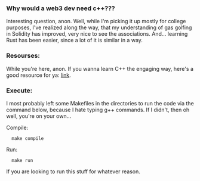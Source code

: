 ### Why would a web3 dev need c++???
  
Interesting question, anon. Well, while I'm picking it up mostly for college purposes, I've realized along the way, that my understanding of gas golfing in Solidity has improved, very nice to see the associations. And... learning Rust has been easier, since a lot of it is similar in a way. 

### Resourses:

While you're here, anon. If you wanna learn C++ the engaging way, here's a good resource for ya: [link](https://cppbyexample.com/).
 
### Execute:

I most probably left some Makefiles in the directories to run the code via the command below, because I hate typing g++ commands. If I didn't, then oh well, you're on your own... 

Compile: 
```
  make compile
```

Run:
```
  make run
```


If you are looking to run this stuff for whatever reason.
